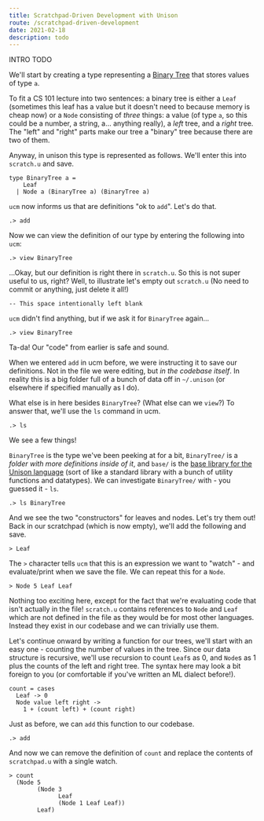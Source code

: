 ```yaml
---
title: Scratchpad-Driven Development with Unison
route: /scratchpad-driven-development
date: 2021-02-18
description: todo
---
```


INTRO TODO

We'll start by creating a type representing a [Binary Tree](https://en.wikipedia.org/wiki/Binary_tree) that stores values of type `a`.

To fit a CS 101 lecture into two sentences: a binary tree is either a `Leaf` (sometimes this leaf has a value but it doesn't need to because memory is cheap now) or a `Node` consisting of _three_ things: a value (of type `a`, so this could be a number, a string, a... anything really), a _left_ tree, and a _right_ tree. The "left" and "right" parts make our tree a "binary" tree because there are two of them.

Anyway, in unison this type is represented as follows. We'll enter this into `scratch.u` and save.

```unison
type BinaryTree a =
    Leaf
  | Node a (BinaryTree a) (BinaryTree a)
```

`ucm` now informs us that are definitions "ok to `add`". Let's do that.

```ucm
.> add
```

Now we can view the definition of our type by entering the following into `ucm`:

```ucm
.> view BinaryTree
```

...Okay, but our definition is right there in `scratch.u`. So this is not super useful to us, right? Well, to illustrate let's empty out `scratch.u` (No need to commit or anything, just delete it all!)

```unison
-- This space intentionally left blank
```

`ucm` didn't find anything, but if we ask it for `BinaryTree` again...

```ucm
.> view BinaryTree
```

Ta-da! Our "code" from earlier is safe and sound.

When we entered `add` in ucm before, we were instructing it to save our definitions. Not in the file we were editing, but _in the codebase itself_. In reality this is a big folder full of a bunch of data off in `~/.unison` (or elsewhere if specified manually as I do).

What else is in here besides `BinaryTree`? (What else can we `view`?) To answer that, we'll use the `ls` command in ucm.

```ucm
.> ls
```

We see a few things!

`BinaryTree` is the type we've been peeking at for a bit, `BinaryTree/` is a _folder with more definitions inside of it_, and `base/` is the [base library for the Unison language](https://github.com/unisonweb/base) (sort of like a standard library with a bunch of utility functions and datatypes). We can investigate `BinaryTree/` with - you guessed it - `ls`.

```ucm
.> ls BinaryTree
```

And we see the two "constructors" for leaves and nodes. Let's try them out! Back in our scratchpad (which is now empty), we'll add the following and save.

```unison
> Leaf
```

The `>` character tells `ucm` that this is an expression we want to "watch" - and evaluate/print when we save the file. We can repeat this for a `Node`.

```unison
> Node 5 Leaf Leaf
```

Nothing too exciting here, except for the fact that we're evaluating code that isn't actually in the file! `scratch.u` contains references to `Node` and `Leaf` which are not defined in the file as they would be for most other languages. Instead they exist in our codebase and we can trivially use them.

Let's continue onward by writing a function for our trees, we'll start with an easy one - counting the number of values in the tree. Since our data structure is recursive, we'll use recursion to count `Leaf`s as 0, and `Node`s as 1 plus the counts of the left and right tree. The syntax here may look a bit foreign to you (or comfortable if you've written an ML dialect before!).

```unison
count = cases
  Leaf -> 0
  Node value left right ->
    1 + (count left) + (count right)
```

Just as before, we can `add` this function to our codebase.

```ucm
.> add
```

And now we can remove the definition of `count` and replace the contents of `scratchpad.u` with a single watch.

```unison
> count
  (Node 5
        (Node 3
              Leaf
              (Node 1 Leaf Leaf))
        Leaf)
```
